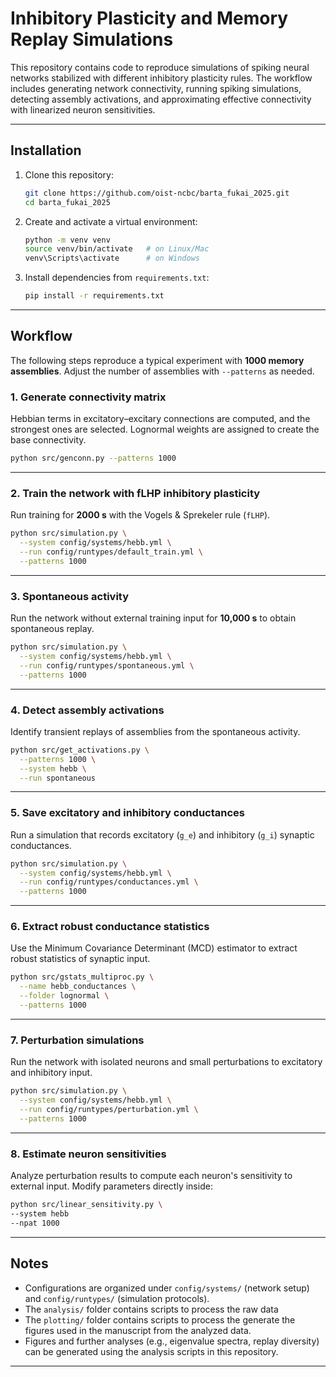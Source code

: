 # Inhibitory Plasticity and Memory Replay Simulations

This repository contains code to reproduce simulations of spiking neural networks stabilized with different inhibitory plasticity rules.
The workflow includes generating network connectivity, running spiking simulations, detecting assembly activations, and approximating effective connectivity with linearized neuron sensitivities.

---

## Installation

1. Clone this repository:

   ```bash
   git clone https://github.com/oist-ncbc/barta_fukai_2025.git
   cd barta_fukai_2025
   ```

2. Create and activate a virtual environment:

   ```bash
   python -m venv venv
   source venv/bin/activate   # on Linux/Mac
   venv\Scripts\activate      # on Windows
   ```

3. Install dependencies from `requirements.txt`:

   ```bash
   pip install -r requirements.txt
   ```

---

## Workflow

The following steps reproduce a typical experiment with **1000 memory assemblies**.
Adjust the number of assemblies with `--patterns` as needed.

### 1. Generate connectivity matrix

Hebbian terms in excitatory–excitary connections are computed, and the strongest ones are selected. Lognormal weights are assigned to create the base connectivity.

```bash
python src/genconn.py --patterns 1000
```

---

### 2. Train the network with fLHP inhibitory plasticity

Run training for **2000 s** with the Vogels & Sprekeler rule (`fLHP`).

```bash
python src/simulation.py \
  --system config/systems/hebb.yml \
  --run config/runtypes/default_train.yml \
  --patterns 1000
```

---

### 3. Spontaneous activity

Run the network without external training input for **10,000 s** to obtain spontaneous replay.

```bash
python src/simulation.py \
  --system config/systems/hebb.yml \
  --run config/runtypes/spontaneous.yml \
  --patterns 1000
```

---

### 4. Detect assembly activations

Identify transient replays of assemblies from the spontaneous activity.

```bash
python src/get_activations.py \
  --patterns 1000 \
  --system hebb \
  --run spontaneous
```

---

### 5. Save excitatory and inhibitory conductances

Run a simulation that records excitatory (`g_e`) and inhibitory (`g_i`) synaptic conductances.

```bash
python src/simulation.py \
  --system config/systems/hebb.yml \
  --run config/runtypes/conductances.yml \
  --patterns 1000
```

---

### 6. Extract robust conductance statistics

Use the Minimum Covariance Determinant (MCD) estimator to extract robust statistics of synaptic input.

```bash
python src/gstats_multiproc.py \
  --name hebb_conductances \
  --folder lognormal \
  --patterns 1000
```

---

### 7. Perturbation simulations

Run the network with isolated neurons and small perturbations to excitatory and inhibitory input.

```bash
python src/simulation.py \
  --system config/systems/hebb.yml \
  --run config/runtypes/perturbation.yml \
  --patterns 1000
```

---

### 8. Estimate neuron sensitivities

Analyze perturbation results to compute each neuron's sensitivity to external input.
Modify parameters directly inside:

```bash
python src/linear_sensitivity.py \
--system hebb
--npat 1000
```

---

## Notes

* Configurations are organized under `config/systems/` (network setup) and `config/runtypes/` (simulation protocols).
* The `analysis/` folder contains scripts to process the raw data
* The `plotting/` folder contains scripts to process the generate the figures used in the manuscript from the analyzed data.
* Figures and further analyses (e.g., eigenvalue spectra, replay diversity) can be generated using the analysis scripts in this repository.

---

